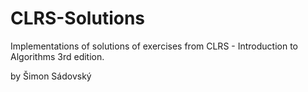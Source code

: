# CLRS-Solutions

Implementations of solutions of exercises from CLRS - Introduction to Algorithms 3rd edition.

by Šimon Sádovský
